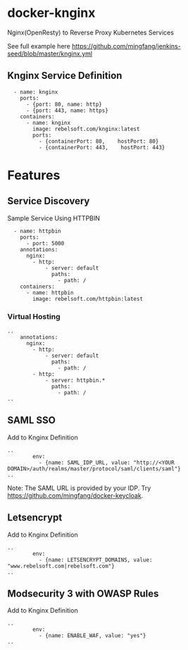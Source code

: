 # docker-knginx
Nginx(OpenResty) to Reverse Proxy Kubernetes Services

See full example here https://github.com/mingfang/jenkins-seed/blob/master/knginx.yml

## Knginx Service Definition
```
  - name: knginx
    ports:
      - {port: 80, name: http}
      - {port: 443, name: https}
    containers:
      - name: knginx
        image: rebelsoft.com/knginx:latest
        ports:
          - {containerPort: 80,    hostPort: 80}
          - {containerPort: 443,    hostPort: 443}
```

# Features

## Service Discovery
Sample Service Using HTTPBIN
```
  - name: httpbin
    ports:
      - port: 5000
    annotations:
      nginx:
        - http:
            - server: default
              paths:
                - path: /
    containers:
      - name: httpbin
        image: rebelsoft.com/httpbin:latest
```
### Virtual Hosting
```
..
    annotations:
      nginx:
        - http:
            - server: default
              paths:
                - path: /
        - http:
            - server: httpbin.*
              paths:
                - path: /
..                
```
## SAML SSO
Add to Knginx Definition
```
..
        env:
          - {name: SAML_IDP_URL, value: "http://<YOUR DOMAIN>/auth/realms/master/protocol/saml/clients/saml"}
..
```
Note: The SAML URL is provided by your IDP.  Try https://github.com/mingfang/docker-keycloak.

## Letsencrypt
Add to Knginx Definition
```
..
        env:
          - {name: LETSENCRYPT_DOMAINS, value: "www.rebelsoft.com|rebelsoft.com"}
..
```

## Modsecurity 3 with OWASP Rules
Add to Knginx Definition
```
..
        env:
          - {name: ENABLE_WAF, value: "yes"}
..
```


